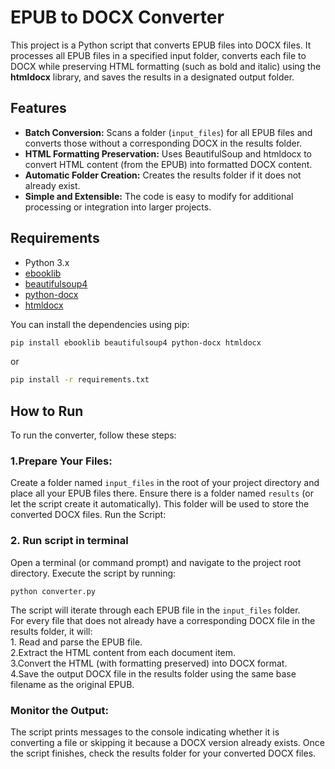 # EPUB to DOCX Converter

This project is a Python script that converts EPUB files into DOCX files. It processes all EPUB files in a specified input folder, converts each file to DOCX while preserving HTML formatting (such as bold and italic) using the **htmldocx** library, and saves the results in a designated output folder.

## Features

- **Batch Conversion:** Scans a folder (`input_files`) for all EPUB files and converts those without a corresponding DOCX in the results folder.
- **HTML Formatting Preservation:** Uses BeautifulSoup and htmldocx to convert HTML content (from the EPUB) into formatted DOCX content.
- **Automatic Folder Creation:** Creates the results folder if it does not already exist.
- **Simple and Extensible:** The code is easy to modify for additional processing or integration into larger projects.

## Requirements

- Python 3.x
- [ebooklib](https://pypi.org/project/EbookLib/)
- [beautifulsoup4](https://pypi.org/project/beautifulsoup4/)
- [python-docx](https://pypi.org/project/python-docx/)
- [htmldocx](https://pypi.org/project/htmldocx/)

You can install the dependencies using pip:

```bash
pip install ebooklib beautifulsoup4 python-docx htmldocx
```
or
```bash
pip install -r requirements.txt
```

## How to Run
To run the converter, follow these steps:

### 1.Prepare Your Files:

Create a folder named `input_files` in the root of your project directory and place all your EPUB files there.
Ensure there is a folder named `results` (or let the script create it automatically). This folder will be used to store the converted DOCX files.
Run the Script:

### 2. Run script in terminal
Open a terminal (or command prompt) and navigate to the project root directory.
Execute the script by running:
```
python converter.py
```

The script will iterate through each EPUB file in the `input_files` folder. 
<br>For every file that does not already have a corresponding DOCX file in the results folder, it will:
<br> 1. Read and parse the EPUB file.
<br> 2.Extract the HTML content from each document item.
<br> 3.Convert the HTML (with formatting preserved) into DOCX format.
<br> 4.Save the output DOCX file in the results folder using the same base filename as the original EPUB.

### Monitor the Output:

The script prints messages to the console indicating whether it is converting a file or skipping it because a DOCX version already exists.
Once the script finishes, check the results folder for your converted DOCX files.